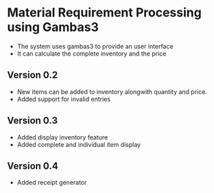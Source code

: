 # Material Requirement Processing using Gambas3

* The system uses gambas3 to provide an user interface
* It can calculate the complete inventory and the price

## Version 0.2
* New items can be added to inventory alongwith quantity and price.
* Added support for invalid entries

## Version 0.3
* Added display inventory feature
* Added complete and individual item display

## Version 0.4
* Added receipt generator
